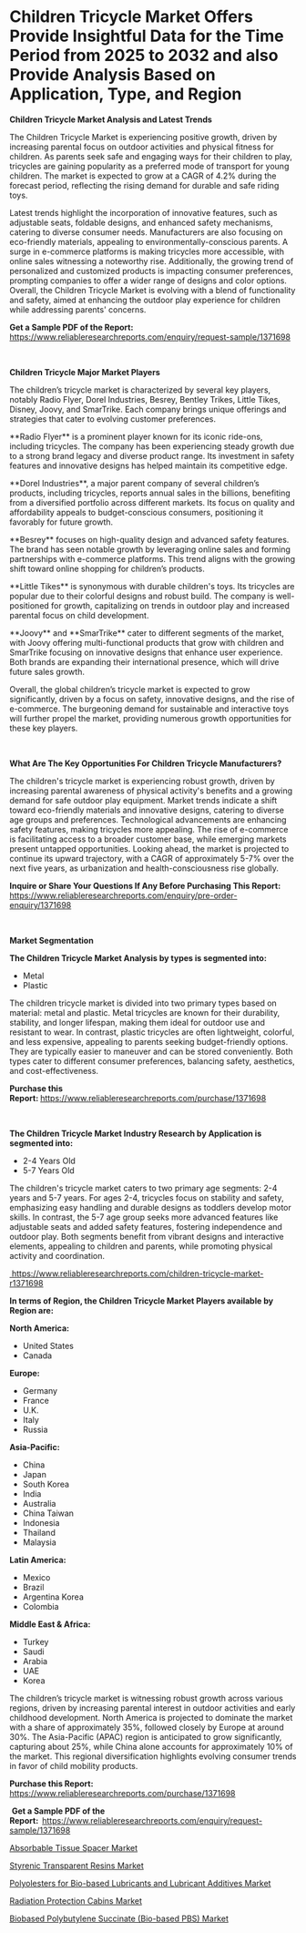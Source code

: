 <p><h1>Children Tricycle Market Offers Provide Insightful Data for the Time Period from 2025 to 2032 and also Provide Analysis Based on Application, Type, and Region</h1></p><p><strong>Children Tricycle Market Analysis and Latest Trends</strong></p>
<p><p>The Children Tricycle Market is experiencing positive growth, driven by increasing parental focus on outdoor activities and physical fitness for children. As parents seek safe and engaging ways for their children to play, tricycles are gaining popularity as a preferred mode of transport for young children. The market is expected to grow at a CAGR of 4.2% during the forecast period, reflecting the rising demand for durable and safe riding toys.</p><p>Latest trends highlight the incorporation of innovative features, such as adjustable seats, foldable designs, and enhanced safety mechanisms, catering to diverse consumer needs. Manufacturers are also focusing on eco-friendly materials, appealing to environmentally-conscious parents. A surge in e-commerce platforms is making tricycles more accessible, with online sales witnessing a noteworthy rise. Additionally, the growing trend of personalized and customized products is impacting consumer preferences, prompting companies to offer a wider range of designs and color options. Overall, the Children Tricycle Market is evolving with a blend of functionality and safety, aimed at enhancing the outdoor play experience for children while addressing parents' concerns.</p></p>
<p><strong>Get a Sample PDF of the Report:&nbsp;</strong> <a href="https://www.reliableresearchreports.com/enquiry/request-sample/1371698?utm_campaign=28&utm_medium=2&utm_source=Github&utm_content=ia&utm_term=22032025&utm_id=children-tricycle">https://www.reliableresearchreports.com/enquiry/request-sample/1371698</a></p>
<p>&nbsp;</p>
<p><strong>Children Tricycle Major Market Players</strong></p>
<p><p>The children’s tricycle market is characterized by several key players, notably Radio Flyer, Dorel Industries, Besrey, Bentley Trikes, Little Tikes, Disney, Joovy, and SmarTrike. Each company brings unique offerings and strategies that cater to evolving customer preferences.</p><p>**Radio Flyer** is a prominent player known for its iconic ride-ons, including tricycles. The company has been experiencing steady growth due to a strong brand legacy and diverse product range. Its investment in safety features and innovative designs has helped maintain its competitive edge.</p><p>**Dorel Industries**, a major parent company of several children’s products, including tricycles, reports annual sales in the billions, benefiting from a diversified portfolio across different markets. Its focus on quality and affordability appeals to budget-conscious consumers, positioning it favorably for future growth.</p><p>**Besrey** focuses on high-quality design and advanced safety features. The brand has seen notable growth by leveraging online sales and forming partnerships with e-commerce platforms. This trend aligns with the growing shift toward online shopping for children’s products.</p><p>**Little Tikes** is synonymous with durable children's toys. Its tricycles are popular due to their colorful designs and robust build. The company is well-positioned for growth, capitalizing on trends in outdoor play and increased parental focus on child development.</p><p>**Joovy** and **SmarTrike** cater to different segments of the market, with Joovy offering multi-functional products that grow with children and SmarTrike focusing on innovative designs that enhance user experience. Both brands are expanding their international presence, which will drive future sales growth.</p><p>Overall, the global children’s tricycle market is expected to grow significantly, driven by a focus on safety, innovative designs, and the rise of e-commerce. The burgeoning demand for sustainable and interactive toys will further propel the market, providing numerous growth opportunities for these key players.</p></p>
<p>&nbsp;</p>
<p><strong>What Are The Key Opportunities For Children Tricycle Manufacturers?</strong></p>
<p><p>The children's tricycle market is experiencing robust growth, driven by increasing parental awareness of physical activity's benefits and a growing demand for safe outdoor play equipment. Market trends indicate a shift toward eco-friendly materials and innovative designs, catering to diverse age groups and preferences. Technological advancements are enhancing safety features, making tricycles more appealing. The rise of e-commerce is facilitating access to a broader customer base, while emerging markets present untapped opportunities. Looking ahead, the market is projected to continue its upward trajectory, with a CAGR of approximately 5-7% over the next five years, as urbanization and health-consciousness rise globally.</p></p>
<p><strong>Inquire or Share Your Questions If Any Before Purchasing This Report:</strong> <a href="https://www.reliableresearchreports.com/enquiry/pre-order-enquiry/1371698?utm_campaign=28&utm_medium=2&utm_source=Github&utm_content=ia&utm_term=22032025&utm_id=children-tricycle">https://www.reliableresearchreports.com/enquiry/pre-order-enquiry/1371698</a></p>
<p>&nbsp;</p>
<p><strong>Market Segmentation</strong></p>
<p><strong>The Children Tricycle Market Analysis by types is segmented into:</strong></p>
<p><ul><li>Metal</li><li>Plastic</li></ul></p>
<p><p>The children tricycle market is divided into two primary types based on material: metal and plastic. Metal tricycles are known for their durability, stability, and longer lifespan, making them ideal for outdoor use and resistant to wear. In contrast, plastic tricycles are often lightweight, colorful, and less expensive, appealing to parents seeking budget-friendly options. They are typically easier to maneuver and can be stored conveniently. Both types cater to different consumer preferences, balancing safety, aesthetics, and cost-effectiveness.</p></p>
<p><strong>Purchase this Report:&nbsp;</strong><a href="https://www.reliableresearchreports.com/purchase/1371698?utm_campaign=28&utm_medium=2&utm_source=Github&utm_content=ia&utm_term=22032025&utm_id=children-tricycle">https://www.reliableresearchreports.com/purchase/1371698</a></p>
<p>&nbsp;</p>
<p><strong>The Children Tricycle Market Industry Research by Application is segmented into:</strong></p>
<p><ul><li>2-4 Years Old</li><li>5-7 Years Old</li></ul></p>
<p><p>The children's tricycle market caters to two primary age segments: 2-4 years and 5-7 years. For ages 2-4, tricycles focus on stability and safety, emphasizing easy handling and durable designs as toddlers develop motor skills. In contrast, the 5-7 age group seeks more advanced features like adjustable seats and added safety features, fostering independence and outdoor play. Both segments benefit from vibrant designs and interactive elements, appealing to children and parents, while promoting physical activity and coordination.</p></p>
<p><a href="https://www.reliableresearchreports.com/children-tricycle-market-r1371698?utm_campaign=28&utm_medium=2&utm_source=Github&utm_content=ia&utm_term=22032025&utm_id=children-tricycle">&nbsp;https://www.reliableresearchreports.com/children-tricycle-market-r1371698</a></p>
<p><strong>In terms of Region, the Children Tricycle Market Players available by Region are:</strong></p>
<p>
    <p> <strong> North America: </strong>
        <ul>
            <li>United States</li>
            <li>Canada</li>
        </ul>
        </p> 
    <p> <strong> Europe: </strong>
        <ul>
            <li>Germany</li>
            <li>France</li>
            <li>U.K.</li>
            <li>Italy</li>
            <li>Russia</li>
        </ul>
        </p> 
    <p> <strong> Asia-Pacific: </strong>
        <ul>
            <li>China</li>
            <li>Japan</li>
            <li>South Korea</li>
            <li>India</li>
            <li>Australia</li>
            <li>China Taiwan</li>
            <li>Indonesia</li>
            <li>Thailand</li>
            <li>Malaysia</li>
        </ul>
        </p> 
    <p> <strong> Latin America: </strong>
        <ul>
            <li>Mexico</li>
            <li>Brazil</li>
            <li>Argentina Korea</li>
            <li>Colombia</li>
        </ul>
        </p> 
    <p> <strong> Middle East & Africa: </strong>
        <ul>
            <li>Turkey</li>
            <li>Saudi</li>
            <li>Arabia</li>
            <li>UAE</li>
            <li>Korea</li>
        </ul>
    </p>
    </p>
<p><p>The children’s tricycle market is witnessing robust growth across various regions, driven by increasing parental interest in outdoor activities and early childhood development. North America is projected to dominate the market with a share of approximately 35%, followed closely by Europe at around 30%. The Asia-Pacific (APAC) region is anticipated to grow significantly, capturing about 25%, while China alone accounts for approximately 10% of the market. This regional diversification highlights evolving consumer trends in favor of child mobility products.</p></p>
<p><strong>Purchase this Report: </strong><a href="https://www.reliableresearchreports.com/purchase/1371698?utm_campaign=28&utm_medium=2&utm_source=Github&utm_content=ia&utm_term=22032025&utm_id=children-tricycle">https://www.reliableresearchreports.com/purchase/1371698</a></p>
<p>&nbsp;<strong>Get a Sample PDF of the Report:&nbsp;&nbsp;</strong><a href="https://www.reliableresearchreports.com/enquiry/request-sample/1371698?utm_campaign=28&utm_medium=2&utm_source=Github&utm_content=ia&utm_term=22032025&utm_id=children-tricycle">https://www.reliableresearchreports.com/enquiry/request-sample/1371698</a></p>
<p><strong></strong></p>
<p><p><a href="https://github.com/abexjeliti/Market-Research-Report-List-1/blob/main/absorbable-tissue-spacer-market.md?utm_campaign=28&utm_medium=2&utm_source=Github&utm_content=ia&utm_term=22032025&utm_id=children-tricycle">Absorbable Tissue Spacer Market</a></p><p><a href="https://github.com/chikenmhamdi/Market-Research-Report-List-1/blob/main/styrenic-transparent-resins-market.md?utm_campaign=28&utm_medium=2&utm_source=Github&utm_content=ia&utm_term=22032025&utm_id=children-tricycle">Styrenic Transparent Resins Market</a></p><p><a href="https://github.com/okornevonywx/Market-Research-Report-List-1/blob/main/polyolesters-for-bio-based-lubricants-and-lubricant-additives-market.md?utm_campaign=28&utm_medium=2&utm_source=Github&utm_content=ia&utm_term=22032025&utm_id=children-tricycle">Polyolesters for Bio-based Lubricants and Lubricant Additives Market</a></p><p><a href="https://github.com/duzcupetriv/Market-Research-Report-List-1/blob/main/radiation-protection-cabins-market.md?utm_campaign=28&utm_medium=2&utm_source=Github&utm_content=ia&utm_term=22032025&utm_id=children-tricycle">Radiation Protection Cabins Market</a></p><p><a href="https://github.com/hervedeidadw/Market-Research-Report-List-1/blob/main/biobased-polybutylene-succinate-bio-based-pbs-market.md?utm_campaign=28&utm_medium=2&utm_source=Github&utm_content=ia&utm_term=22032025&utm_id=children-tricycle">Biobased Polybutylene Succinate (Bio-based PBS) Market</a></p></p>